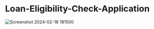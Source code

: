 # Loan-Eligibility-Check-Application


![Screenshot 2024-02-18 181500](https://github.com/riteshpat97/Loan-Eligibility-Check-Application/assets/98092866/6d107a68-92c7-47a8-a9d9-a31d6af9bcf0)
